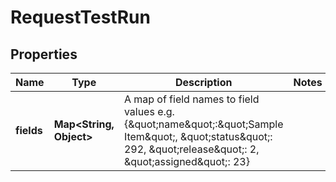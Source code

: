 
# RequestTestRun

## Properties
Name | Type | Description | Notes
------------ | ------------- | ------------- | -------------
**fields** | **Map&lt;String, Object&gt;** | A map of field names to field values e.g. {\&quot;name\&quot;:\&quot;Sample Item\&quot;, \&quot;status\&quot;: 292, \&quot;release\&quot;: 2, \&quot;assigned\&quot;: 23} | 



